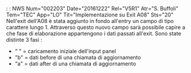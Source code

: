  :  : NWS Num="002203" Date="20161222" Rel="V5R1" Atr="S. Buffoli" Tem="TEC" App="LO" Tit="Implementazione su Exit A08" Sts="20"
Nell'exit dell'A08 è stata aggiunto in fondo all'entry un campo di tipo carattere lungo 1.
Attraverso questo nuovo campo sarà possibile capire a che fase di elaborazione appartengono i dati
passati all'exit. Sono state distinte 3 fasi : 

-  " " = caricamento iniziale dell'input panel
-  "b" = dati before di una chiamata di aggiornamento
-  "a" = dati after di una chiamata di aggiornamento
